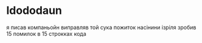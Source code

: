 # ldododaun
я писав компаньойн виправляв
той сука пожиток насінини ізріля зробив 15 помилок в 15 строкках кода
